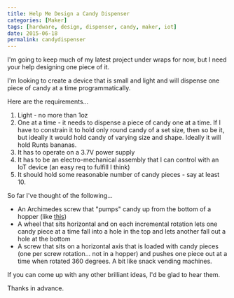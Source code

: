 ```yaml
---
title: Help Me Design a Candy Dispenser
categories: [Maker]
tags: [hardware, design, dispenser, candy, maker, iot]
date: 2015-06-18
permalink: candydispenser
---
```


I'm going to keep much of my latest project under wraps for now, but I need your help designing one piece of it.

I'm looking to create a device that is small and light and will dispense one piece of candy at a time programmatically.
<!--more-->
Here are the requirements...

1.  Light - no more than 1oz
2.  One at a time - it needs to dispense a piece of candy one at a time. If I have to constrain it to hold only round candy of a set size, then so be it, but ideally it would hold candy of varying size and shape. Ideally it will hold Runts bananas.
3.  It has to operate on a 3.7V power supply
4.  It has to be an electro-mechanical assembly that I can control with an IoT device (an easy req to fulfill I think)
5.  It should hold some reasonable number of candy pieces - say at least 10.

So far I've thought of the following...

*   An Archimedes screw that "pumps" candy up from the bottom of a hopper (like [this](https://upload.wikimedia.org/wikipedia/commons/2/22/Archimedes-screw_one-screw-threads_with-ball_3D-view_animated_small.gif))
*   A wheel that sits horizontal and on each incremental rotation lets one candy piece at a time fall into a hole in the top and lets another fall out a hole at the bottom
*   A screw that sits on a horizontal axis that is loaded with candy pieces (one per screw rotation... not in a hopper) and pushes one piece out at a time when rotated 360 degrees. A bit like snack vending machines.

If you can come up with any other brilliant ideas, I'd be glad to hear them.

Thanks in advance.